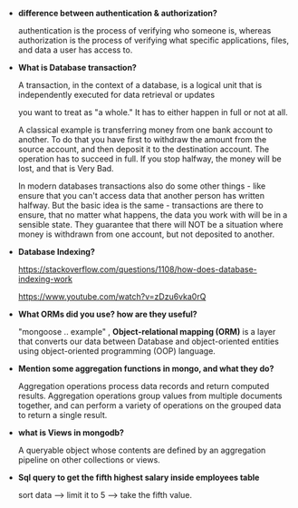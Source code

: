 - **difference between authentication & authorization?**

  authentication is the process of verifying who someone is, whereas authorization is the process of verifying what specific applications, files, and data a user has access to.

- **What is Database transaction?**

  A transaction, in the context of a database, is a logical unit that is independently executed for data retrieval or updates

  you want to treat as "a whole." It has to either happen in full or not at all.

  A classical example is transferring money from one bank account to another. To do that you have first to withdraw the amount from the source account, and then deposit it to the destination account. The operation has to succeed in full. If you stop halfway, the money will be lost, and that is Very Bad.

  In modern databases transactions also do some other things - like ensure that you can't access data that another person has written halfway. But the basic idea is the same - transactions are there to ensure, that no matter what happens, the data you work with will be in a sensible state. They guarantee that there will NOT be a situation where money is withdrawn from one account, but not deposited to another.

- **Database Indexing?**

  https://stackoverflow.com/questions/1108/how-does-database-indexing-work

  https://www.youtube.com/watch?v=zDzu6vka0rQ

- **What ORMs did you use? how are they useful?**

  "mongoose .. example" , **Object-relational mapping (ORM)** is a layer that converts our data between Database and object-oriented entities using object-oriented programming (OOP) language.

- **Mention some aggregation functions in mongo, and what they do?**

  Aggregation operations process data records and return computed results. Aggregation operations group values from multiple documents together, and can perform a variety of operations on the grouped data to return a single result.

- **what is Views in mongodb?**

  A queryable object whose contents are defined by an aggregation pipeline on other collections or views.

- **Sql query to get the fifth highest salary inside employees table**

  sort data --> limit it to 5 --> take the fifth value.
